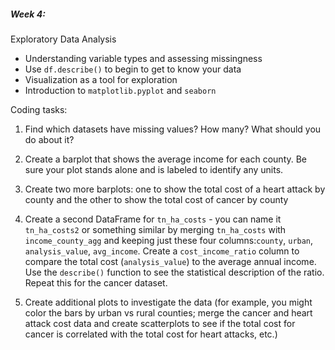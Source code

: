 ##### Week 4:
Exploratory Data Analysis
- Understanding variable types and assessing missingness
- Use `df.describe()` to begin to get to know your data
- Visualization as a tool for exploration
- Introduction to `matplotlib.pyplot` and `seaborn`
  
  
 Coding tasks:  
  1. Find which datasets have missing values? How many? What should you do about it? 
  2. Create a barplot that shows the average income for each county. Be sure your plot stands alone and is labeled to identify any units.

  3. Create two more barplots: one to show the total cost of a heart attack by county and the other to show the total cost of cancer by county

  4. Create a second DataFrame for `tn_ha_costs` - you can name it `tn_ha_costs2` or something similar by merging `tn_ha_costs` with `income_county_agg` and keeping just these four columns:`county`, `urban`, `analysis_value`, `avg_income`. Create a `cost_income_ratio` column to compare the total cost (`analysis_value`) to the average annual income. Use the `describe()` function to see the statistical description of the ratio. Repeat this for the cancer dataset.

  5. Create additional plots to investigate the data (for example, you might color the bars by urban vs rural counties; merge the cancer and heart attack cost data and create scatterplots to see if the total cost for cancer is correlated with the total cost for heart attacks, etc.)